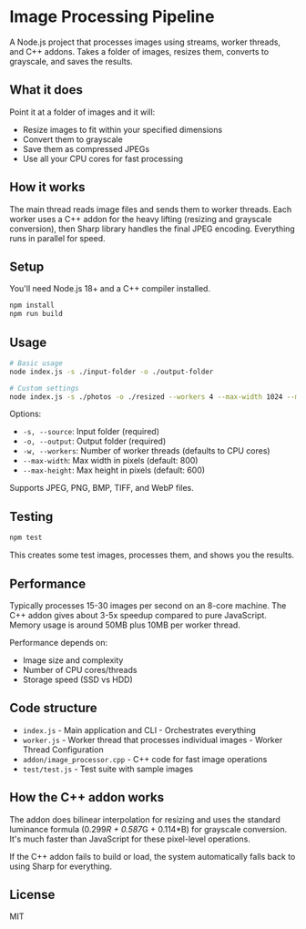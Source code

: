 # Image Processing Pipeline

A Node.js project that processes images using streams, worker threads, and C++ addons. Takes a folder of images, resizes them, converts to grayscale, and saves the results.

## What it does

Point it at a folder of images and it will:
- Resize images to fit within your specified dimensions
- Convert them to grayscale  
- Save them as compressed JPEGs
- Use all your CPU cores for fast processing

## How it works

The main thread reads image files and sends them to worker threads. Each worker uses a C++ addon for the heavy lifting (resizing and grayscale conversion), then Sharp library handles the final JPEG encoding. Everything runs in parallel for speed.

## Setup

You'll need Node.js 18+ and a C++ compiler installed.

```bash
npm install
npm run build
```

## Usage

```bash
# Basic usage
node index.js -s ./input-folder -o ./output-folder

# Custom settings
node index.js -s ./photos -o ./resized --workers 4 --max-width 1024 --max-height 768
```

Options:
- `-s, --source`: Input folder (required)
- `-o, --output`: Output folder (required)  
- `-w, --workers`: Number of worker threads (defaults to CPU cores)
- `--max-width`: Max width in pixels (default: 800)
- `--max-height`: Max height in pixels (default: 600)

Supports JPEG, PNG, BMP, TIFF, and WebP files.

## Testing

```bash
npm test
```

This creates some test images, processes them, and shows you the results.

## Performance

Typically processes 15-30 images per second on an 8-core machine. The C++ addon gives about 3-5x speedup compared to pure JavaScript. Memory usage is around 50MB plus 10MB per worker thread.

Performance depends on:
- Image size and complexity
- Number of CPU cores/threads
- Storage speed (SSD vs HDD)

## Code structure

- `index.js` - Main application and CLI - Orchestrates everything
- `worker.js` - Worker thread that processes individual images - Worker Thread Configuration
- `addon/image_processor.cpp` - C++ code for fast image operations
- `test/test.js` - Test suite with sample images

## How the C++ addon works

The addon does bilinear interpolation for resizing and uses the standard luminance formula (0.299*R + 0.587*G + 0.114*B) for grayscale conversion. It's much faster than JavaScript for these pixel-level operations.

If the C++ addon fails to build or load, the system automatically falls back to using Sharp for everything.

## License

MIT 